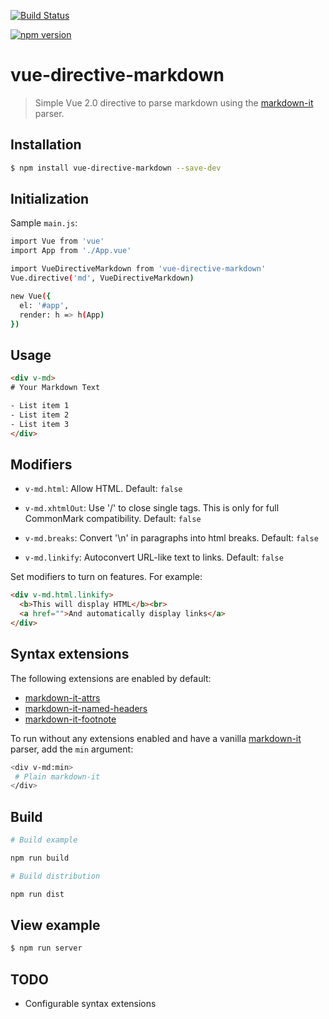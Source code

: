 [![Build Status](https://travis-ci.org/ICJIA/vue-directive-markdown.svg?branch=master)](https://travis-ci.org/ICJIA/vue-directive-markdown)

[![npm version](https://badge.fury.io/js/vue-directive-markdown.svg)](https://badge.fury.io/js/vue-directive-markdown)

# vue-directive-markdown

> Simple Vue 2.0 directive to parse markdown using the [markdown-it](https://github.com/markdown-it/markdown-it) parser.

## Installation

```bash
$ npm install vue-directive-markdown --save-dev
```

## Initialization

Sample ```main.js```:

```bash
import Vue from 'vue'
import App from './App.vue'

import VueDirectiveMarkdown from 'vue-directive-markdown'
Vue.directive('md', VueDirectiveMarkdown)

new Vue({
  el: '#app',
  render: h => h(App)
})
```

## Usage

```html
<div v-md>
# Your Markdown Text

- List item 1
- List item 2
- List item 3
</div>
```

## Modifiers

- ```v-md.html```: Allow HTML. Default: ```false```

- ```v-md.xhtmlOut```:  Use '/' to close single tags. This is only for full CommonMark compatibility. Default: ```false```

- ```v-md.breaks```: Convert '\n' in paragraphs into html breaks. Default: ```false```

- ```v-md.linkify```: Autoconvert URL-like text to links. Default: ```false```

Set modifiers to turn on features. For example:

```html
<div v-md.html.linkify>
  <b>This will display HTML</b><br>
  <a href="">And automatically display links</a>
</div>
```

## Syntax extensions

The following extensions are enabled by default:
- [markdown-it-attrs]()
- [markdown-it-named-headers]()
- [markdown-it-footnote]()

To run without any extensions enabled and have a vanilla [markdown-it](https://github.com/markdown-it/markdown-it) parser, add the ```min```  argument:

```bash
<div v-md:min>
 # Plain markdown-it
</div>
```

## Build

```bash
# Build example

npm run build

# Build distribution

npm run dist
```

## View example

```bash
$ npm run server
```

## TODO

- Configurable syntax extensions
